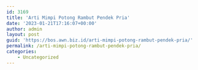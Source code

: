 ```yaml
---
id: 3169
title: 'Arti Mimpi Potong Rambut Pendek Pria'
date: '2023-01-21T17:16:07+00:00'
author: admin
layout: post
guid: 'https://bos.awn.biz.id/arti-mimpi-potong-rambut-pendek-pria/'
permalink: /arti-mimpi-potong-rambut-pendek-pria/
categories:
    - Uncategorized
---
```


